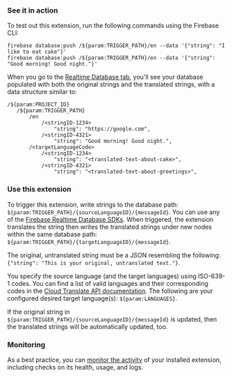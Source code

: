 ### See it in action

To test out this extension, run the following commands using the Firebase CLI:

```
firebase database:push /${param:TRIGGER_PATH}/en --data '{"string": "I like to eat cake"}'
firebase database:push /${param:TRIGGER_PATH}/en --data '{"string": "Good morning! Good night."}'
```

When you go to the [Realtime Database tab](https://console.firebase.google.com/project/${param:PROJECT_ID}/database/${param:PROJECT_ID}/data), you'll see your database populated with both the original strings and the translated strings, with a data structure similar to:

```
/${param:PROJECT_ID}
   /${param:TRIGGER_PATH}
       /en
           /<stringID-1234>
               "string": "https://google.com",
           /<stringID-4321>
               "string": "Good morning! Good night.",
       /<targetLanguageCode>
           /<stringID-1234>
               "string": "<translated-text-about-cake>",
           /<stringID-4321>
               "string": "<translated-text-about-greetings>",
```

### Use this extension

To trigger this extension, write strings to the database path: `${param:TRIGGER_PATH}/{sourceLanguageID}/{messageId}`. You can use any of the [Firebase Realtime Database SDKs](https://firebase.google.com/docs/database/). When triggered, the extension translates the string then writes the translated strings under new nodes within the same database path: `${param:TRIGGER_PATH}/{targetLanguageID}/{messageId}`.

The original, untranslated string must be a JSON resembling the following: `{"string": "This is your original, untranslated text."}`.

You specify the source language (and the target languages) using ISO-639-1 codes. You can find a list of valid languages and their corresponding codes in the [Cloud Translate API documentation](https://cloud.google.com/translate/docs/languages). The following are your configured desired target language(s): `${param:LANGUAGES}`.

If the original string in `${param:TRIGGER_PATH}/{sourceLanguageID}/{messageId}` is updated, then the translated strings will be automatically updated, too.

### Monitoring

As a best practice, you can [monitor the activity](https://firebase.google.com/docs/extensions/manage-installed-extensions#monitor) of your installed extension, including checks on its health, usage, and logs.
